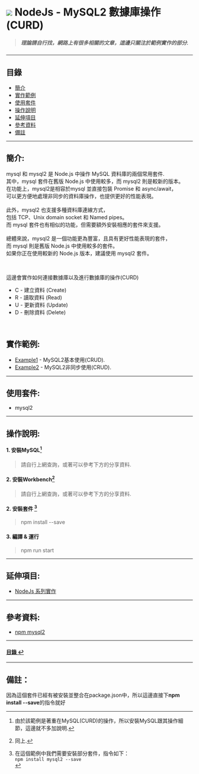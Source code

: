 # ![](https://drive.google.com/uc?id=10INx5_pkhMcYRdx_OO4rXNXxcsvPtBYq) NodeJs - MySQL2 數據庫操作(CURD)
> ##### 理論請自行找，網路上有很多相關的文章，這邊只關注於範例實作的部分.

---

<!--ts-->
## 目錄
* [簡介](#簡介)
* [實作範例](#實作範例)
* [使用套件](#使用套件)
* [操作說明](#操作說明)
* [延伸項目](#延伸項目)
* [參考資料](#參考資料)
* [備註](#備註)
<!--te-->

---

## 簡介:
mysql 和 mysql2 是 Node.js 中操作 MySQL 資料庫的兩個常用套件. <br>
其中，mysql 套件在舊版 Node.js 中使用較多，而 mysql2 則是較新的版本。<br>
在功能上，mysql2是相容於mysql 並直接包裝 Promise 和 async/await，<br>
可以更方便地處理非同步的資料庫操作，也提供更好的性能表現。<br>
<br>
此外，mysql2 也支援多種資料庫連線方式，<br>
包括 TCP、Unix domain socket 和 Named pipes。<br>
而 mysql 套件也有相似的功能，但需要額外安裝相應的套件來支援。<br>
<br>
總體來說，mysql2 是一個功能更為豐富，且具有更好性能表現的套件，<br>
而 mysql 則是舊版 Node.js 中使用較多的套件。<br>
如果你正在使用較新的 Node.js 版本，建議使用 mysql2 套件。<br>

<br>

這邊會實作如何連接數據庫以及進行數據庫的操作(CURD)
- C - 建立資料 (Create)
- R - 讀取資料 (Read)
- U - 更新資料 (Update)
- D - 刪除資料 (Delete)

<br>

## 實作範例:
- [Example1](https://github.com/RC-Dev-Tech/nodejs-mysql2/blob/main/src/examples/example1.ts) - MySQL2基本使用(CRUD).
- [Example2](https://github.com/RC-Dev-Tech/nodejs-mysql2/blob/main/src/examples/example2.ts) - MySQL2非同步使用(CRUD).

---

## 使用套件:
- mysql2

---

## 操作說明:
#### 1. 安裝MySQL[^1]
> 請自行上網查詢，或著可以參考下方的分享資料.
#### 2. 安裝Workbench[^2]
> 請自行上網查詢，或著可以參考下方的分享資料.
#### 2. 安裝套件 [^3]
> npm install --save
#### 3. 編譯 & 運行
> npm run start

---

## 延伸項目:
* [NodeJs 系列實作](https://github.com/RC-Dev-Tech/nodejs-index) <br>

---

## 參考資料:
* [npm mysql2](https://npm.io/package/mysql2) <br>

---

<!--ts-->
#### [目錄 ↩](#目錄)
<!--te-->

---

## 備註：
[^1]: 由於該範例是著重在MySQL(CURD)的操作，所以安裝MySQL跟其操作細節，這邊就不多加說明.
[^2]: 同上.
[^3]: 在這個範例中我們需要安裝部分套件，指令如下：<br>
`npm install mysql2 --save` <br>

因為這個套件已經有被安裝並整合在package.json中，所以這邊直接下**npm install --save**的指令就好
